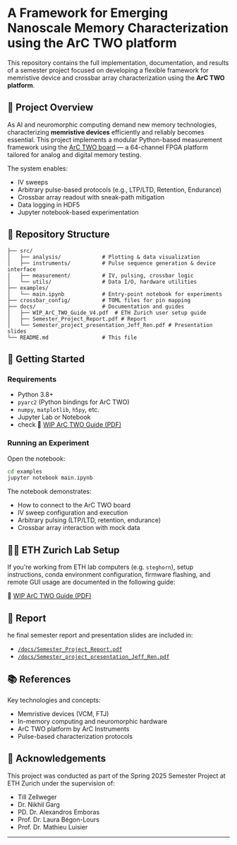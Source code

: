 # A Framework for Emerging Nanoscale Memory Characterization using the ArC TWO platform

This repository contains the full implementation, documentation, and results of a semester project focused on developing a flexible framework for memristive device and crossbar array characterization using the **ArC TWO platform**.

## 🧠 Project Overview

As AI and neuromorphic computing demand new memory technologies, characterizing **memristive devices** efficiently and reliably becomes essential. This project implements a modular Python-based measurement framework using the [ArC TWO board](https://arc-instruments.com/) — a 64-channel FPGA platform tailored for analog and digital memory testing.

The system enables:
- IV sweeps
- Arbitrary pulse-based protocols (e.g., LTP/LTD, Retention, Endurance)
- Crossbar array readout with sneak-path mitigation
- Data logging in HDF5
- Jupyter notebook-based experimentation

## 📁 Repository Structure

```plaintext
├── src/
│   ├── analysis/             # Plotting & data visualization
│   ├── instruments/          # Pulse sequence generation & device interface
│   ├── measurement/          # IV, pulsing, crossbar logic
│   └── utils/                # Data I/O, hardware utilities
├── examples/
│   └── main.ipynb            # Entry-point notebook for experiments
├── crossbar_config/          # TOML files for pin mapping
├── docs/                     # Documentation and guides
│   ├── WIP_ArC_TWO_Guide_V4.pdf  # ETH Zurich user setup guide
│   ├── Semester_Project_Report.pdf # Report
│   └── Semester_project_presentation_Jeff_Ren.pdf # Presentation slides
└── README.md                 # This file
```

## 🚀 Getting Started

### Requirements

- Python 3.8+
- `pyarc2` (Python bindings for ArC TWO)
- `numpy`, `matplotlib`, `h5py`, etc.
- Jupyter Lab or Notebook
- check 📄 [WIP ArC TWO Guide (PDF)](./docs/WIP%20ArC%20TWO%20Guide%20V4.pdf)

### Running an Experiment

Open the notebook:
```bash
cd examples
jupyter notebook main.ipynb
```

The notebook demonstrates:
- How to connect to the ArC TWO board
- IV sweep configuration and execution
- Arbitrary pulsing (LTP/LTD, retention, endurance)
- Crossbar array interaction with mock data

## 🧑‍💻 ETH Zurich Lab Setup

If you're working from ETH lab computers (e.g. `steghorn`), setup instructions, conda environment configuration, firmware flashing, and remote GUI usage are documented in the following guide:

📄 [WIP ArC TWO Guide (PDF)](./docs/WIP%20ArC%20TWO%20Guide%20V4.pdf)

## 📝 Report
he final semester report and presentation slides are included in:
- [`/docs/Semester_Project_Report.pdf`](./docs/Semester_Project_Report.pdf)
- [`/docs/Semester_project_presentation_Jeff_Ren.pdf`](./docs/Semester_project_presentation_Jeff_Ren.pdf)

## 📚 References

Key technologies and concepts:
- Memristive devices (VCM, FTJ)
- In-memory computing and neuromorphic hardware
- ArC TWO platform by ArC Instruments
- Pulse-based characterization protocols

## 🤝 Acknowledgements

This project was conducted as part of the Spring 2025 Semester Project at ETH Zurich under the supervision of:

- Till Zellweger  
- Dr. Nikhil Garg  
- PD. Dr. Alexandros Emboras  
- Prof. Dr. Laura Bégon-Lours  
- Prof. Dr. Mathieu Luisier

---
